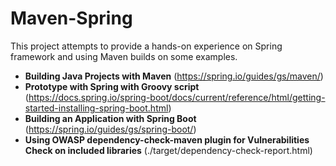 # Maven-Spring

This project attempts to provide a hands-on experience on Spring framework and using Maven builds on some examples.
- <B>Building Java Projects with Maven</B> (https://spring.io/guides/gs/maven/)
- <B>Prototype with Spring with Groovy script</B> (https://docs.spring.io/spring-boot/docs/current/reference/html/getting-started-installing-spring-boot.html)
- <B>Building an Application with Spring Boot</B> (https://spring.io/guides/gs/spring-boot/)
- <B>Using OWASP dependency-check-maven plugin for Vulnerabilities Check on included libraries</B> (./target/dependency-check-report.html)
